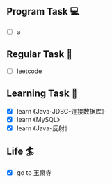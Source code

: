 

## Program Task  💻
- [ ] a

## Regular Task  🤡
- [ ] leetcode

## Learning Task 🎯
- [x] learn 《Java-JDBC-连接数据库》
- [x] learn 《MySQL》
- [x] learn 《Java-反射》

## Life 🏄
- [x] go to 玉泉寺